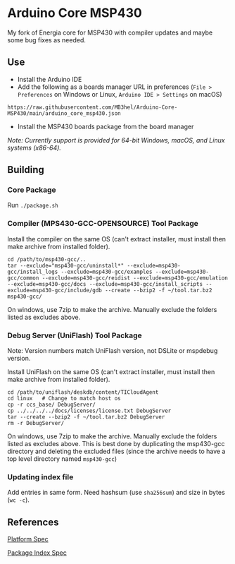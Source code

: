 # Arduino Core MSP430


My fork of Energia core for MSP430 with compiler updates and maybe some bug fixes as needed.


## Use

- Install the Arduino IDE
- Add the following as a boards manager URL in preferences (`File > Preferences` on Windows or Linux, `Arduino IDE > Settings` on macOS)

```
https://raw.githubusercontent.com/MB3hel/Arduino-Core-MSP430/main/arduino_core_msp430.json
```

- Install the MSP430 boards package from the board manager


*Note: Currently support is provided for 64-bit Windows, macOS, and Linux systems (x86-64).*




## Building


### Core Package

Run `./package.sh`


### Compiler (MPS430-GCC-OPENSOURCE) Tool Package

Install the compiler on the same OS (can't extract installer, must install then make archive from installed folder).

```
cd /path/to/msp430-gcc/..
tar --exclude="msp430-gcc/uninstall*" --exclude=msp430-gcc/install_logs --exclude=msp430-gcc/examples --exclude=msp430-gcc/common --exclude=msp430-gcc/reidist --exclude=msp430-gcc/emulation --exclude=msp430-gcc/docs --exclude=msp430-gcc/install_scripts --exclude=msp430-gcc/include/gdb --create --bzip2 -f ~/tool.tar.bz2 msp430-gcc/
```

On windows, use 7zip to make the archive. Manually exclude the folders listed as excludes above.


### Debug Server (UniFlash) Tool Package

Note: Version numbers match UniFlash version, not DSLite or mspdebug version.

Install UniFlash on the same OS (can't extract installer, must install then make archive from installed folder).

```
cd /path/to/uniflash/deskdb/content/TICloudAgent
cd linux   # Change to match host os
cp -r ccs_base/ DebugServer/
cp ../../../../docs/licenses/license.txt DebugServer
tar --create --bzip2 -f ~/tool.tar.bz2 DebugServer
rm -r DebugServer/
```

On windows, use 7zip to make the archive. Manually exclude the folders listed as excludes above. This is best done by duplicating the msp430-gcc directory and deleting the excluded files (since the archive needs to have a top level directory named `msp430-gcc`)

### Updating index file

Add entries in same form. Need hashsum (use `sha256sum`) and size in bytes (`wc -c`).


## References

[Platform Spec](https://arduino.github.io/arduino-cli/0.31/platform-specification/)

[Package Index Spec](https://arduino.github.io/arduino-cli/0.31/package_index_json-specification/)
